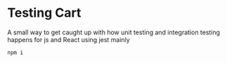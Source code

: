 # Testing Cart

A small way to get caught up with how unit testing and integration testing  happens for js and React using jest mainly

`npm i`
